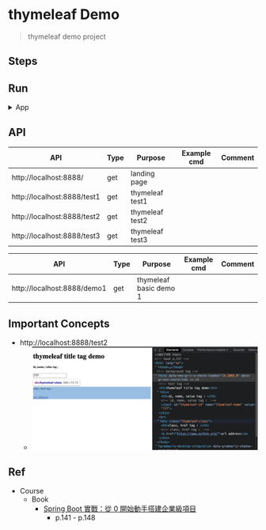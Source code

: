 # thymeleaf Demo

> thymeleaf demo project

## Steps


## Run

<details>
<summary>App</summary>

```bash
#---------------------------
# Run app
#---------------------------

# build
mvn package

# run
java -jar <built_jar>
```

</details>

## API

| API | Type | Purpose | Example cmd | Comment|
|--|------| ---- | ----- | ---- |
| http://localhost:8888/  | get | landing page | |
| http://localhost:8888/test1  | get |thymeleaf test1 | |
| http://localhost:8888/test2 | get | thymeleaf test2 | |
| http://localhost:8888/test3 | get | thymeleaf test3 | |

| API | Type | Purpose | Example cmd | Comment|
|--|------| ---- | ----- | ---- |
| http://localhost:8888/demo1  | get |thymeleaf basic demo 1 | |

## Important Concepts

- http://localhost:8888/test2
   - <img src ="https://github.com/yennanliu/SpringPlayground/blob/main/springBasics/thymeleafDemo/doc/pic/test2.png">


## Ref

- Course
    - Book
        - [Spring Boot 實戰：從 0 開始動手搭建企業級項目](https://www.tenlong.com.tw/products/9787121414244)
            - p.141 - p.148
